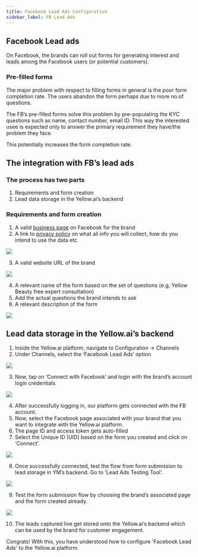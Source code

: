 ```yaml
---
title: Facebook Lead Ads Configuration
sidebar_label: FB Lead Ads
---
```


## Facebook Lead ads

On Facebook, the brands can roll out forms for generating interest and leads among the Facebook users (or potential customers).

### Pre-filled forms

The major problem with respect to filling forms in general is the poor form completion rate. The users abandon the form perhaps due to more no.of questions.

The FB’s pre-filled forms solve this problem by pre-populating the KYC questions such as name, contact number, email ID. This way the interested usee is expected only to answer the primary requirement they have/the problem they face.

This potentially increases the form completion rate.

## The integration with FB’s lead ads

### The process has two parts

1. Requirements and form creation
2. Lead data storage in the Yellow.ai’s backend

### Requirements and form creation

1. A valid [business page](https://www.facebook.com/business/products/pages) on Facebook for the brand
2. A link to [privacy policy](https://en-gb.facebook.com/business/help/1247534515288168?id=735435806665862) on what all info you will collect, how do you intend to use the data etc

![](https://cdn.yellowmessenger.com/3Tek7aSPVPE21617813693423.png)

3. A valid website URL of the brand

![](https://cdn.yellowmessenger.com/zsXyiXsQ2tM31617811266955.png)

4. A relevant name of the form based on the set of questions (e.g, Yellow Beauty free expert consultation)
5. Add the actual questions the brand intends to ask
6. A relevant description of the form

![](https://cdn.yellowmessenger.com/hSO2YxYbOn8w1617813819307.png)

## Lead data storage in the Yellow.ai’s backend

1. Inside the Yellow.ai platform, navigate to Configuration → Channels
2. Under Channels, select the ‘Facebook Lead Ads’ option

![](https://cdn.yellowmessenger.com/otHQcaj1K7Qe1617814320929.png)

3. Now, tap on ‘Connect with Facebook’ and login with the brand’s account login credentials

![](https://cdn.yellowmessenger.com/Lmdi7Kryb5CF1617814542734.png)

4. After successfully logging in, our platform gets connected with the FB account.
5. Now, select the Facebook page associated with your brand that you want to integrate with the Yellow.ai platform.
6. The page ID and access token gets auto-filled
7. Select the Unique ID (UID) based on the form you created and click on ‘Connect’.

![](https://cdn.yellowmessenger.com/IscS4jemLXJB1617814556215.png)

8. Once successfully connected, test the flow from form submission to lead storage in YM’s backend. Go to ‘Lead Ads Testing Tool’.

![](https://cdn.yellowmessenger.com/Ot6b7ANaPg1p1617814575258.png)

9. Test the form submission flow by choosing the brand’s associated page and the form created already.

![](https://cdn.yellowmessenger.com/g3qhlH0LZOGb1617814588764.png)

10. The leads captured live get stored onto the Yellow.ai’s backend which can be used by the brand for customer engagement.

Congrats! With this, you have understood how to configure 'Facebook Lead Ads' to the Yellow.ai platform.
